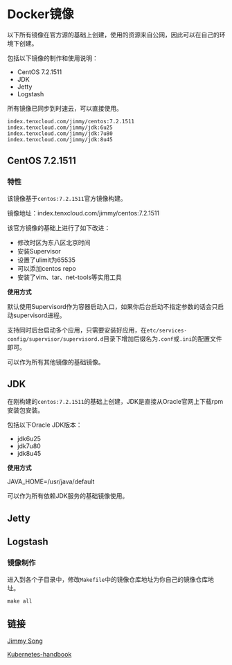 # Docker镜像

以下所有镜像在官方源的基础上创建，使用的资源来自公网，因此可以在自己的环境下创建。

包括以下镜像的制作和使用说明：

- CentOS 7.2.1511
- JDK
- Jetty
- Logstash

所有镜像已同步到时速云，可以直接使用。

```
index.tenxcloud.com/jimmy/centos:7.2.1511
index.tenxcloud.com/jimmy/jdk:6u25
index.tenxcloud.com/jimmy/jdk:7u80
index.tenxcloud.com/jimmy/jdk:8u45
```

## CentOS 7.2.1511

### 特性

该镜像基于`centos:7.2.1511`官方镜像构建。

镜像地址：index.tenxcloud.com/jimmy/centos:7.2.1511

该官方镜像的基础上进行了如下改进：

- 修改时区为东八区北京时间
- 安装Supervisor
- 设置了ulimit为65535
- 可以添加centos repo
- 安装了vim、tar、net-tools等实用工具

**使用方式**

默认使用Supervisord作为容器启动入口，如果你后台启动不指定参数的话会只启动supervisord进程。

支持同时后台启动多个应用，只需要安装好应用，在`etc/services-config/supervisor/supervisord.d`目录下增加后缀名为`.conf`或`.ini`的配置文件即可。

可以作为所有其他镜像的基础镜像。

## JDK

在刚构建的`centos:7.2.1511`的基础上创建，JDK是直接从Oracle官网上下载rpm安装包安装。

包括以下Oracle JDK版本：

- jdk6u25
- jdk7u80
- jdk8u45

**使用方式**

JAVA_HOME=/usr/java/default

可以作为所有依赖JDK服务的基础镜像使用。

## Jetty

## Logstash

### 镜像制作

进入到各个子目录中，修改`Makefile`中的镜像仓库地址为你自己的镜像仓库地址。

```
make all
```
## 链接

[Jimmy Song](http://rootsongjc.github.io/about)

[Kubernetes-handbook](https://github.com/rootsongjc/kubernetes-handbook)
